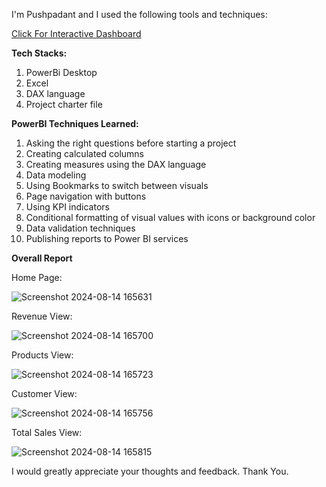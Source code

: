 I'm Pushpadant and I used the following tools and techniques:

[Click For Interactive Dashboard](https://app.powerbi.com/view?r=eyJrIjoiYTU2MDIwZGItOTBiZi00NGM2LWI4ZTItMzc0ZWE1NzNiOWRlIiwidCI6IjBiYTEzZTFjLTU1ODMtNGRhZi1hYzk2LTQ2NzYwNDBlM2NiMSJ9)

**Tech Stacks:**

1. PowerBi Desktop
2. Excel
3. DAX language
4. Project charter file
 

**PowerBI Techniques Learned:**

1.  Asking the right questions before starting a project
2.  Creating calculated columns
3.  Creating measures using the DAX language
4.  Data modeling
5.  Using Bookmarks to switch between visuals
6.  Page navigation with buttons
7.  Using KPI indicators
8. Conditional formatting of visual values with icons or background color
9. Data validation techniques
10. Publishing reports to Power BI services


**Overall Report**

Home Page:

![Screenshot 2024-08-14 165631](https://github.com/user-attachments/assets/7aefeddb-c90e-46cd-a562-3ba7e2fad3c2)

Revenue View:

![Screenshot 2024-08-14 165700](https://github.com/user-attachments/assets/fd915c96-a2a5-464b-a93d-e3cf943afb77)

Products View:

![Screenshot 2024-08-14 165723](https://github.com/user-attachments/assets/13a7b7ed-6388-4c1d-bc6d-dfa09fd63112)

Customer View:

![Screenshot 2024-08-14 165756](https://github.com/user-attachments/assets/72801b59-a4d4-400d-9f13-2e18f8c97641)

Total Sales View:

![Screenshot 2024-08-14 165815](https://github.com/user-attachments/assets/25e070f1-5577-43e9-8b7d-38774ad7cbc0)



I would greatly appreciate your thoughts and feedback. Thank You.
